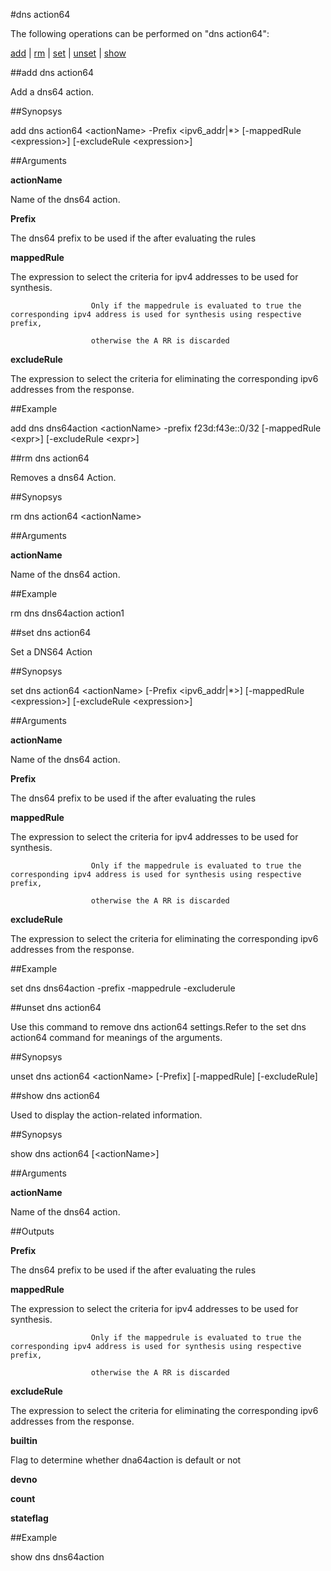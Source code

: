 #dns action64

The following operations can be performed on "dns action64":


[add](#add-dns-action64) | [rm](#rm-dns-action64) | [set](#set-dns-action64) | [unset](#unset-dns-action64) | [show](#show-dns-action64)

##add dns action64

Add a dns64 action.


##Synopsys

add dns action64 &lt;actionName> -Prefix &lt;ipv6_addr|*> [-mappedRule &lt;expression>] [-excludeRule &lt;expression>]


##Arguments

<b>actionName</b>
Name of the dns64 action.

<b>Prefix</b>
The dns64 prefix to be used if the after evaluating the rules

<b>mappedRule</b>
The expression to select the criteria for ipv4 addresses to be used for synthesis.
                      Only if the mappedrule is evaluated to true the corresponding ipv4 address is used for synthesis using respective prefix, 
                      otherwise the A RR is discarded

<b>excludeRule</b>
The expression to select the criteria for eliminating the corresponding ipv6 addresses from the response.



##Example

add dns dns64action &lt;actionName&gt; -prefix f23d:f43e::0/32 [-mappedRule &lt;expr&gt;] [-excludeRule &lt;expr&gt;]

##rm dns action64

Removes a dns64 Action.


##Synopsys

rm dns action64 &lt;actionName>


##Arguments

<b>actionName</b>
Name of the dns64 action.



##Example

rm dns dns64action action1

##set dns action64

Set a DNS64 Action


##Synopsys

set dns action64 &lt;actionName> [-Prefix &lt;ipv6_addr|*>] [-mappedRule &lt;expression>] [-excludeRule &lt;expression>]


##Arguments

<b>actionName</b>
Name of the dns64 action.

<b>Prefix</b>
The dns64 prefix to be used if the after evaluating the rules

<b>mappedRule</b>
The expression to select the criteria for ipv4 addresses to be used for synthesis.
                      Only if the mappedrule is evaluated to true the corresponding ipv4 address is used for synthesis using respective prefix, 
                      otherwise the A RR is discarded

<b>excludeRule</b>
The expression to select the criteria for eliminating the corresponding ipv6 addresses from the response.



##Example

set dns dns64action -prefix -mappedrule -excluderule

##unset dns action64

Use this command to remove dns action64 settings.Refer to the set dns action64 command for meanings of the arguments.


##Synopsys

unset dns action64 &lt;actionName> [-Prefix] [-mappedRule] [-excludeRule]


##show dns action64

Used to display the action-related information.


##Synopsys

show dns action64 [&lt;actionName>]


##Arguments

<b>actionName</b>
Name of the dns64 action.



##Outputs

<b>Prefix</b>
The dns64 prefix to be used if the after evaluating the rules

<b>mappedRule</b>
The expression to select the criteria for ipv4 addresses to be used for synthesis.
                      Only if the mappedrule is evaluated to true the corresponding ipv4 address is used for synthesis using respective prefix, 
                      otherwise the A RR is discarded

<b>excludeRule</b>
The expression to select the criteria for eliminating the corresponding ipv6 addresses from the response.

<b>builtin</b>
Flag to determine whether dna64action is default or not

<b>devno</b>

<b>count</b>

<b>stateflag</b>



##Example

show dns dns64action

